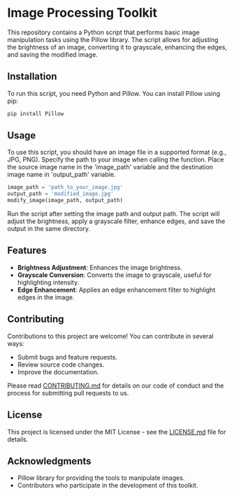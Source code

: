 
# Image Processing Toolkit

This repository contains a Python script that performs basic image manipulation tasks using the Pillow library. The script allows for adjusting the brightness of an image, converting it to grayscale, enhancing the edges, and saving the modified image.

## Installation

To run this script, you need Python and Pillow. You can install Pillow using pip:

```bash
pip install Pillow
```

## Usage

To use this script, you should have an image file in a supported format (e.g., JPG, PNG). Specify the path to your image when calling the function. Place the source image name in the 'image_path' variable and the destination image name in 'output_path' variable.

```python
image_path = 'path_to_your_image.jpg'
output_path = 'modified_image.jpg'
modify_image(image_path, output_path)
```

Run the script after setting the image path and output path. The script will adjust the brightness, apply a grayscale filter, enhance edges, and save the output in the same directory.

## Features

- **Brightness Adjustment**: Enhances the image brightness.
- **Grayscale Conversion**: Converts the image to grayscale, useful for highlighting intensity.
- **Edge Enhancement**: Applies an edge enhancement filter to highlight edges in the image.

## Contributing

Contributions to this project are welcome! You can contribute in several ways:

- Submit bugs and feature requests.
- Review source code changes.
- Improve the documentation.

Please read [CONTRIBUTING.md](CONTRIBUTING.md) for details on our code of conduct and the process for submitting pull requests to us.

## License

This project is licensed under the MIT License - see the [LICENSE.md](LICENSE.md) file for details.

## Acknowledgments

- Pillow library for providing the tools to manipulate images.
- Contributors who participate in the development of this toolkit.
